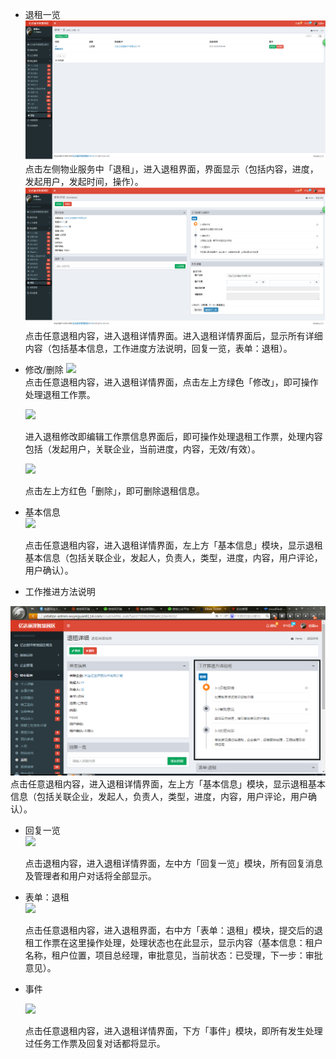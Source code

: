 * 退租一览![](/assets/退租.png)点击左侧物业服务中「退租」，进入退租界面，界面显示（包括内容，进度，发起用户，发起时间，操作）。![](/assets/退租1.png)点击任意退租内容，进入退租详情界面。进入退租详情界面后，显示所有详细内容（包括基本信息，工作进度方法说明，回复一览，表单：退租）。
* 修改/删除 ![](blob:https://www.gitbook.com/bca7d3cb-4113-467c-b6b1-5162191551cc)  
  点击任意退租内容，进入退租详情界面，点击左上方绿色「修改」，即可操作处理退租工作票。

  ![](blob:https://www.gitbook.com/56e9d1ac-184e-4895-80d8-af2ee194507e)

  进入退租修改即编辑工作票信息界面后，即可操作处理退租工作票，处理内容包括（发起用户，关联企业，当前进度，内容，无效/有效）。

  ![](blob:https://www.gitbook.com/cd59e362-6969-4c49-a500-7e50fa599305)

  点击左上方红色「删除」，即可删除退租信息。

* 基本信息  
  ![](blob:https://www.gitbook.com/5baae7fc-188f-4082-adb9-553457a1c821)

  点击任意退租内容，进入退租详情界面，左上方「基本信息」模块，显示退租基本信息（包括关联企业，发起人，负责人，类型，进度，内容，用户评论，用户确认）。

* 工作推进方法说明

![](/assets/退租111.png)点击任意退租内容，进入退租详情界面，左上方「基本信息」模块，显示退租基本信息（包括关联企业，发起人，负责人，类型，进度，内容，用户评论，用户确认）。

* 回复一览  
  ![](blob:https://www.gitbook.com/cd76da77-9033-48e1-8b0c-1ec9fc244187)

  点击退租内容，进入退租详情界面，左中方「回复一览」模块，所有回复消息及管理者和用户对话将全部显示。

* 表单：退租  
  ![](blob:https://www.gitbook.com/fc7690e6-6fa8-4bd0-8cfa-af5021a1333a)

  点击任意退租内容，进入退租界面，右中方「表单：退租」模块，提交后的退租工作票在这里操作处理，处理状态也在此显示，显示内容（基本信息：租户名称，租户位置，项目总经理，审批意见，当前状态：已受理，下一步：审批意见）。

* 事件

  ![](blob:https://www.gitbook.com/0a81c812-068c-4837-8e06-316fb806144d)

  点击任意退租内容，进入退租详情界面，下方「事件」模块，即所有发生处理过任务工作票及回复对话都将显示。




